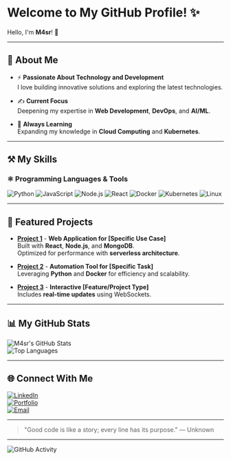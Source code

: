 # Welcome to My GitHub Profile! ✨

Hello, I'm **M4sr**! 🚀

---

## 🌟 About Me

- ⚡ **Passionate About Technology and Development**  
  I love building innovative solutions and exploring the latest technologies.

- ✍️ **Current Focus**  
  Deepening my expertise in **Web Development**, **DevOps**, and **AI/ML**.

- 🌱 **Always Learning**  
  Expanding my knowledge in **Cloud Computing** and **Kubernetes**.

---

## ⚒️ My Skills

### ⚛ Programming Languages & Tools

![Python](https://img.shields.io/badge/-Python-3776AB?logo=python&logoColor=white&style=flat-square)
![JavaScript](https://img.shields.io/badge/-JavaScript-F7DF1E?logo=javascript&logoColor=white&style=flat-square)
![Node.js](https://img.shields.io/badge/-Node.js-339933?logo=node.js&logoColor=white&style=flat-square)
![React](https://img.shields.io/badge/-React-61DAFB?logo=react&logoColor=white&style=flat-square)
![Docker](https://img.shields.io/badge/-Docker-2496ED?logo=docker&logoColor=white&style=flat-square)
![Kubernetes](https://img.shields.io/badge/-Kubernetes-326CE5?logo=kubernetes&logoColor=white&style=flat-square)
![Linux](https://img.shields.io/badge/-Linux-FCC624?logo=linux&logoColor=white&style=flat-square)

---

## 📝 Featured Projects

- [**Project 1**](https://github.com/M4sr/project1) - **Web Application for [Specific Use Case]**  
  Built with **React**, **Node.js**, and **MongoDB**.  
  Optimized for performance with **serverless architecture**.

- [**Project 2**](https://github.com/M4sr/project2) - **Automation Tool for [Specific Task]**  
  Leveraging **Python** and **Docker** for efficiency and scalability.

- [**Project 3**](https://github.com/M4sr/project3) - **Interactive [Feature/Project Type]**  
  Includes **real-time updates** using WebSockets.

---

## 📊 My GitHub Stats

![M4sr's GitHub Stats](https://github-readme-stats.vercel.app/api?username=M4sr&show_icons=true&theme=radical)  
![Top Languages](https://github-readme-stats.vercel.app/api/top-langs/?username=M4sr&layout=compact&theme=radical)

---

## 🌐 Connect With Me

[![LinkedIn](https://img.shields.io/badge/-LinkedIn-0077B5?logo=linkedin&logoColor=white&style=flat-square)](https://www.linkedin.com/in/username)  
[![Portfolio](https://img.shields.io/badge/-Portfolio-000?style=flat-square)](https://yourportfolio.com)  
[![Email](https://img.shields.io/badge/-Email-D14836?logo=gmail&logoColor=white&style=flat-square)](mailto:youremail@example.com)

---

> "Good code is like a story; every line has its purpose." — Unknown

---

![GitHub Activity](https://github-readme-activity-graph.cyclic.app/graph?username=M4sr&theme=radical)
```
